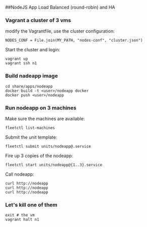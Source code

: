 ##NodeJS App Load Balanced (round-robin) and HA

### Vagrant a cluster of 3 vms
modify the Vagrantfile, use the cluster configuration:

    NODES_CONF = File.join(MY_PATH, "nodes-conf", "cluster.json")

Start the cluster and login:

    vagrant up
    vagrant ssh n1

### Build nadeapp image
    cd share/apps/nodeapp
    docker build -t <user>/nodeapp docker
    docker push <user>/nodeapp
    
### Run nodeapp on 3 machines
Make sure the machines are available:
   
    fleetctl list-machines

Submit the unit template:

    fleetctl submit units/nodeapp@.service

Fire up 3 copies of the nodeapp:

    fleetctl start units/nodeapp@{1..3}.service

Call nodeapp:

    curl http://nodeapp
    curl http://nodeapp
    curl http://nodeapp

### Let's kill one of them
    exit # the vm
    vagrant halt n1